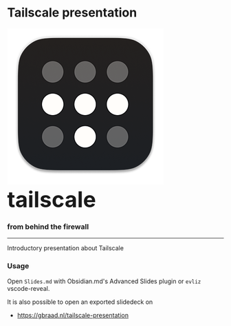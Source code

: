 Tailscale presentation
======================


![](./logo.png)<br/>
<span style="font-size:3.6em;font-weight:bold">tailscale</span>
### <span style="text-transform:lowercase">from behind the firewall</span>

---

Introductory presentation about Tailscale


### Usage

Open `Slides.md` with Obsidian.md's Advanced Slides plugin
or `evliz` vscode-reveal.

It is also possible to open an exported slidedeck on

  * https://gbraad.nl/tailscale-presentation
